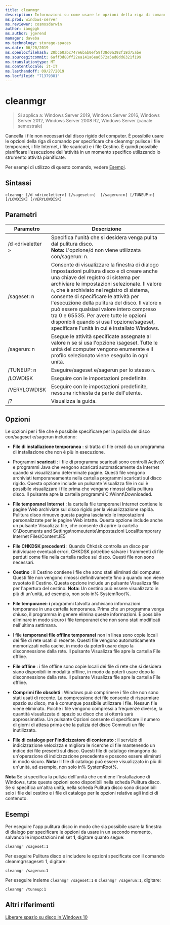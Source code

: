 ```yaml
---
title: cleanmgr
description: Informazioni su come usare le opzioni della riga di comando per configurare lo strumento di pulizia dei dischi (cleanmgr. exe) per pulire automaticamente determinati file.
ms.prod: windows-server
ms.reviewer: cosmosdarwin
author: iangpgh
ms.author: jgerend
manager: daveba
ms.technology: storage-spaces
ms.date: 06/20/2019
ms.openlocfilehash: 20bc60abc747e6bab0ef59f38d0a392f18d75abe
ms.sourcegitcommit: 6aff3d88ff22ea141a6ea6572a5ad8dd6321f199
ms.translationtype: MT
ms.contentlocale: it-IT
ms.lasthandoff: 09/27/2019
ms.locfileid: "71379381"
---
```

# <a name="cleanmgr"></a>cleanmgr

> Si applica a: Windows Server 2019, Windows Server 2016, Windows Server 2012, Windows Server 2008 R2, Windows Server (canale semestrale)

Cancella i file non necessari dal disco rigido del computer. È possibile usare le opzioni della riga di comando per specificare che cleanmgr pulisce i file temporanei, i file Internet, i file scaricati e i file Cestino. È quindi possibile pianificare l'esecuzione dell'attività in un momento specifico utilizzando lo strumento attività pianificate.

Per esempi di utilizzo di questo comando, vedere [Esempi](#examples).

## <a name="syntax"></a>Sintassi

```
cleanmgr [/d <driveletter>] [/sageset:n]  [/sagerun:n] [/TUNEUP:n] [/LOWDISK] [/VERYLOWDISK]
```

## <a name="parameters"></a>Parametri

|      Parametro      |    Descrizione     |
| ------------------- | ------------------ |
|  /d \<driveletter >          | Specifica l'unità che si desidera venga pulita dal pulitura disco.<br>**Nota:** L'opzione/d non viene utilizzata con/sagerun: n. |
| /sageset: n | Consente di visualizzare la finestra di dialogo Impostazioni pulitura disco e di creare anche una chiave del registro di sistema per archiviare le impostazioni selezionate. Il valore `n`, che è archiviato nel registro di sistema, consente di specificare le attività per l'esecuzione della pulitura del disco. Il valore `n` può essere qualsiasi valore intero compreso tra 0 e 65535. Per avere tutte le opzioni disponibili quando si usa l'opzione/sageset, specificare l'unità in cui è installato Windows.  |
|  /sagerun: n  |  Esegue le attività specificate assegnate al valore n se si usa l'opzione \sageset. Tutte le unità del computer vengono enumerate e il profilo selezionato viene eseguito in ogni unità.           |
| /TUNEUP: n    | Eseguire/sageset e/sagerun per lo stesso `n`. |
| /LOWDISK     | Eseguire con le impostazioni predefinite. |
| /VERYLOWDISK | Eseguire con le impostazioni predefinite, nessuna richiesta da parte dell'utente. |
| /?           | Visualizza la guida. |

## <a name="options"></a>Opzioni

Le opzioni per i file che è possibile specificare per la pulizia del disco con/sageset e/sagerun includono:

- **File di installazione temporanea** : si tratta di file creati da un programma di installazione che non è più in esecuzione.

- Programmi **scaricati** : i file di programma scaricati sono controlli ActiveX e programmi Java che vengono scaricati automaticamente da Internet quando si visualizzano determinate pagine. Questi file vengono archiviati temporaneamente nella cartella programmi scaricati sul disco rigido. Questa opzione include un pulsante Visualizza file in cui è possibile visualizzare i file prima che vengano rimossi dalla pulitura disco. Il pulsante apre la cartella programmi C:\Winnt\Downloaded.

- **File temporanei Internet** : la cartella file temporanei Internet contiene le pagine Web archiviate sul disco rigido per la visualizzazione rapida. Pulitura disco rimuove questa pagina lasciando le impostazioni personalizzate per le pagine Web intatte. Questa opzione include anche un pulsante Visualizza file, che consente di aprire la cartella C:\Documents and Settings\nomeutente\impostazioni Locali\temporary Internet Files\Content.IE5 

- **File CHKDSK precedenti** : Quando Chkdsk controlla un disco per individuare eventuali errori, CHKDSK potrebbe salvare i frammenti di file perduti come file nella cartella radice sul disco. Questi file non sono necessari.

- **Cestino** : il Cestino contiene i file che sono stati eliminati dal computer. Questi file non vengono rimossi definitivamente fino a quando non viene svuotato il Cestino. Questa opzione include un pulsante Visualizza file per l'apertura del cestino. **Nota:** Un cestino può essere visualizzato in più di un'unità, ad esempio, non solo in% SystemRoot%.

- **File temporanei: i** programmi talvolta archiviano informazioni temporanee in una cartella temporanea. Prima che un programma venga chiuso, il programma in genere elimina queste informazioni. È possibile eliminare in modo sicuro i file temporanei che non sono stati modificati nell'ultima settimana.

- I file **temporanei file offline temporanei** non in linea sono copie locali dei file di rete usati di recente. Questi file vengono automaticamente memorizzati nella cache, in modo da poterli usare dopo la disconnessione dalla rete. Il pulsante Visualizza file apre la cartella File offline.

- **File offline** : i file offline sono copie locali dei file di rete che si desidera siano disponibili in modalità offline, in modo da poterli usare dopo la disconnessione dalla rete. Il pulsante Visualizza file apre la cartella File offline.

- **Comprimi file obsoleti** : Windows può comprimere i file che non sono stati usati di recente. La compressione dei file consente di risparmiare spazio su disco, ma è comunque possibile utilizzare i file. Nessun file viene eliminato. Poiché i file vengono compressi a frequenze diverse, la quantità visualizzata di spazio su disco che si otterrà sarà approssimativa. Un pulsante Opzioni consente di specificare il numero di giorni di attesa prima che la pulizia del disco Commuti un file inutilizzato.

- **File di catalogo per l'indicizzatore di contenuto** : il servizio di indicizzazione velocizza e migliora le ricerche di file mantenendo un indice dei file presenti sul disco. Questi file di catalogo rimangono da un'operazione di indicizzazione precedente e possono essere eliminati in modo sicuro. **Nota:** Il file di catalogo può essere visualizzato in più di un'unità, ad esempio, non solo in% SystemRoot%.

**Nota** Se si specifica la pulizia dell'unità che contiene l'installazione di Windows, tutte queste opzioni sono disponibili nella scheda Pulitura disco. Se si specifica un'altra unità, nella scheda Pulitura disco sono disponibili solo i file del cestino e i file di catalogo per le opzioni relative agli indici di contenuto. 

## <a name="examples"></a>Esempi

Per eseguire l'app pulitura disco in modo che sia possibile usare la finestra di dialogo per specificare le opzioni da usare in un secondo momento, salvando le impostazioni nel set **1**, digitare quanto segue:

```
cleanmgr /sageset:1
```

Per eseguire Pulitura disco e includere le opzioni specificate con il comando cleanmgr/sageset: 1, digitare:

```
cleanmgr /sagerun:1
```

Per eseguire insieme ```cleanmgr /sageset:1``` e ```cleanmgr /sagerun:1```, digitare:

```
cleanmgr /tuneup:1
```

## <a name="additional-references"></a>Altri riferimenti

[Liberare spazio su disco in Windows 10](https://support.microsoft.com/en-us/help/12425/windows-10-free-up-drive-space)

